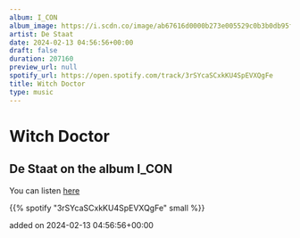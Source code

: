 ```yaml
---
album: I_CON
album_image: https://i.scdn.co/image/ab67616d0000b273e005529c0b3b0db95f7c2245
artist: De Staat
date: 2024-02-13 04:56:56+00:00
draft: false
duration: 207160
preview_url: null
spotify_url: https://open.spotify.com/track/3rSYcaSCxkKU4SpEVXQgFe
title: Witch Doctor
type: music
---
```



# Witch Doctor

## De Staat on the album I_CON

You can listen [here](https://open.spotify.com/track/3rSYcaSCxkKU4SpEVXQgFe)

{{% spotify "3rSYcaSCxkKU4SpEVXQgFe" small %}}

added on 2024-02-13 04:56:56+00:00